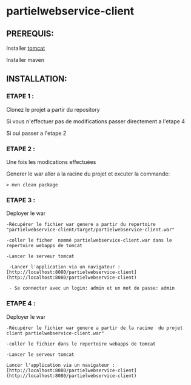 # partielwebservice-client

## PREREQUIS: 

Installer [tomcat](https://tomcat.apache.org/tomcat-8.5-doc/setup.html)

Installer maven

## INSTALLATION:

### ETAPE 1 : 
  Clonez le projet a partir du repository

Si vous n'effectuer pas de modifications passer directement a l'etape 4

Si oui passer a l'etape  2
  
### ETAPE 2 : 

Une fois les modications effectuées

  Generer le war aller a la racine du projet et excuter la commande:
  
    > mvn clean package
    
 ### ETAPE 3 :
 
 Deployer le war 
  
    -Récupérer le fichier war genere a partir du repertoire "partielwebservice-client/target/partielwebservice-client.war"
    
    -coller le ficher  nommé partielwebservice-client.war dans le repertoire webapps de tomcat
    
    -Lancer le serveur tomcat 
    
     -Lancer l'application via un navigateur : [http://localhost:8080/partielwebservice-client](http://localhost:8080/partielwebservice-client)
     
     - Se connecter avec un login: admin et un mot de passe: admin


### ETAPE 4 :
 
 Deployer le war 
  
    -Récupérer le fichier war genere a partir de la racine  du projet client partielwebservice-client.war"
    
    -coller le fichier dans le repertoire webapps de tomcat
    
    -Lancer le serveur tomcat 
    
    Lancer l'application via un navigateur : [http://localhost:8080/partielwebservice-client](http://localhost:8080/partielwebservice-client)
